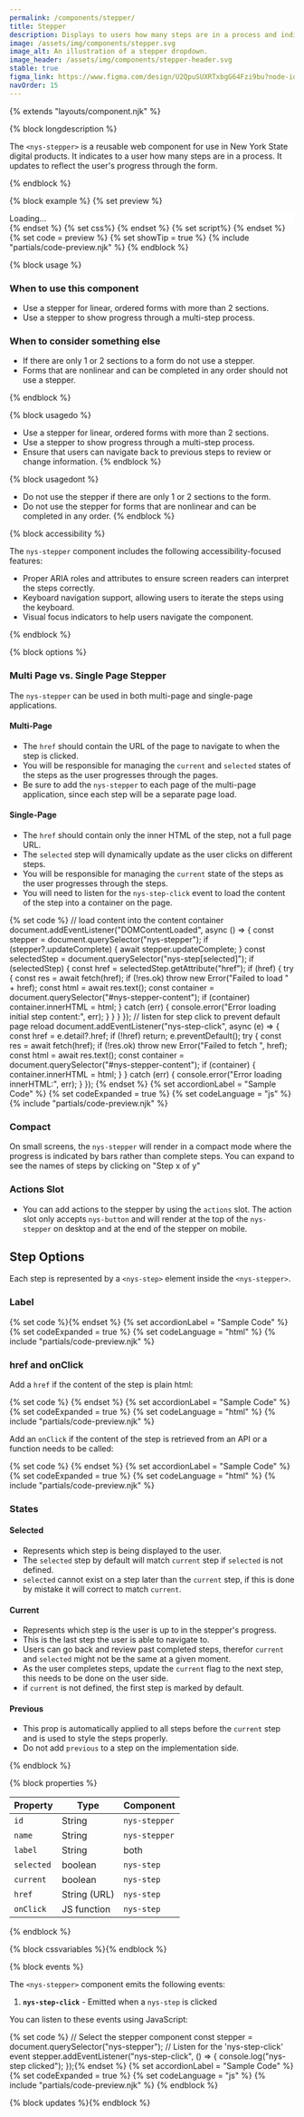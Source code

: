 ```yaml
---
permalink: /components/stepper/
title: Stepper
description: Displays to users how many steps are in a process and indicates their progress.
image: /assets/img/components/stepper.svg
image_alt: An illustration of a stepper dropdown.
image_header: /assets/img/components/stepper-header.svg
stable: true
figma_link: https://www.figma.com/design/U2QpuSUXRTxbgG64Fzi9bu?node-id=4897-5811
navOrder: 15
---
```


{% extends "layouts/component.njk" %}

{% block longdescription %}

The `<nys-stepper>` is a reusable web component for use in New York State digital products. It indicates to a user how many steps are in a process. It updates to reflect the user's progress through the form.

{% endblock %}

{% block example %}
  {% set preview %}
<div class="nys-grid-row">
  <nys-stepper
    label="Register for Design System Office Hours"
    class="nys-desktop:nys-grid-col-4"
  >
    <nys-step
      label="Personal Details"
      href="/stepper-pages/personal.html"
    ></nys-step>
    <nys-step
      label="Team Info"
      selected
      href="/stepper-pages/team.html"
    ></nys-step>
    <nys-step
      label="Usage Survey"
      current
      href="/stepper-pages/survey.html"
      onClick="handleStepClick(event)"
    ></nys-step>
    <nys-step
      label="Newsletter Opt-In"
      href="/stepper-pages/newsletter.html"
    ></nys-step>
  </nys-stepper>
  <div class="nys-desktop:nys-grid-col-8" id="nys-stepper-content">
    Loading...
  </div>
</div>
  {% endset %}
  {% set css%}
  <style>
    #nys-stepper-content {
      background-color: #fff;
    }
  </style>
  {% endset %}
  {% set script%}
<script>
  function handleStepClick(e) {
    alert("This step also has a function called on it");
  }

  document.addEventListener("DOMContentLoaded", async () => {
    const stepper = document.querySelector("nys-stepper");

    if (stepper?.updateComplete) {
      await stepper.updateComplete; // Wait for Lit to finish rendering
    }

    const selectedStep = document.querySelector("nys-step[selected]");
    if (selectedStep) {
      const href = selectedStep.getAttribute("href");
      if (href) {
        try {
          const res = await fetch(href);
          if (!res.ok) throw new Error("Failed to load " + href);
          const html = await res.text();
          const container = document.querySelector("#nys-stepper-content");
          if (container) container.innerHTML = html;
        } catch (err) {
          console.error("Error loading initial step content:", err);
        }
      }
    }
  });

  document.addEventListener("nys-step-click", async (e) => {
    const href = e.detail?.href;
    if (!href) return;

    e.preventDefault();
    try {
      const res = await fetch(href);
      if (!res.ok) throw new Error("Failed to fetch ", href);
      const html = await res.text();

      const container = document.querySelector("#nys-stepper-content");
      if (container) {
        container.innerHTML = html;
      }
    } catch (err) {
      console.error("Error loading innerHTML:", err);
    }
  });
</script>
  {% endset %}
  {% set code = preview %}
  {% set showTip = true %}
  {% include "partials/code-preview.njk" %}
{% endblock %}

{% block usage %}

### When to use this component
- Use a stepper for linear, ordered forms with more than 2 sections.
- Use a stepper to show progress through a multi-step process.

### When to consider something else
- If there are only 1 or 2 sections to a form do not use a stepper.
- Forms that are nonlinear and can be completed in any order should not use a stepper.

{% endblock %}

{% block usagedo %}
- Use a stepper for linear, ordered forms with more than 2 sections.
- Use a stepper to show progress through a multi-step process.
- Ensure that users can navigate back to previous steps to review or change information.
{% endblock %}

{% block usagedont %}
- Do not use the stepper if there are only 1 or 2 sections to the form.
- Do not use the stepper for forms that are nonlinear and can be completed in any order.
{% endblock %}

{% block accessibility %}

The `nys-stepper` component includes the following accessibility-focused features:

- Proper ARIA roles and attributes to ensure screen readers can interpret the steps correctly.
- Keyboard navigation support, allowing users to iterate the steps using the keyboard.
- Visual focus indicators to help users navigate the component.

{% endblock %}

{% block options %}

### Multi Page vs. Single Page Stepper
The `nys-stepper` can be used in both multi-page and single-page applications.

#### Multi-Page
- The `href` should contain the URL of the page to navigate to when the step is clicked.
- You will be responsible for managing the `current` and `selected` states of the steps as the user progresses through the pages.
- Be sure to add the `nys-stepper` to each page of the multi-page application, since each step will be a separate page load.

#### Single-Page
- The `href` should contain only the inner HTML of the step, not a full page URL.
- The `selected` step will dynamically update as the user clicks on different steps.
- You will be responsible for managing the `current` state of the steps as the user progresses through the steps.
- You will need to listen for the `nys-step-click` event to load the content of the step into a container on the page.

{% set code %}
// load content into the content container
document.addEventListener("DOMContentLoaded", async () => {
  const stepper = document.querySelector("nys-stepper");
  if (stepper?.updateComplete) {
    await stepper.updateComplete;
  }
  const selectedStep = document.querySelector("nys-step[selected]");
  if (selectedStep) {
    const href = selectedStep.getAttribute("href");
    if (href) {
      try {
        const res = await fetch(href);
        if (!res.ok) throw new Error("Failed to load " + href);
        const html = await res.text();
        const container = document.querySelector("#nys-stepper-content");
        if (container) container.innerHTML = html;
      } catch (err) {
        console.error("Error loading initial step content:", err);
      }
    }
  }
});
// listen for step click to prevent default page reload
document.addEventListener("nys-step-click", async (e) => {
  const href = e.detail?.href;
  if (!href) return;
  e.preventDefault();
  try {
    const res = await fetch(href);
    if (!res.ok) throw new Error("Failed to fetch ", href);
    const html = await res.text();
    const container = document.querySelector("#nys-stepper-content");
    if (container) {
      container.innerHTML = html;
    }
  } catch (err) {
    console.error("Error loading innerHTML:", err);
  }
});
{% endset %}
{% set accordionLabel = "Sample Code" %}
{% set codeExpanded = true %}
{% set codeLanguage = "js" %}
{% include "partials/code-preview.njk" %}

### Compact
On small screens, the `nys-stepper` will render in a compact mode where the progress is indicated by bars rather than complete steps. You can expand to see the names of steps by clicking on "Step x of y"

### Actions Slot
- You can add actions to the stepper by using the `actions` slot. The action slot only accepts `nys-button` and will render at the top of the `nys-stepper` on desktop and at the end of the stepper on mobile.

## Step Options
Each step is represented by a `<nys-step>` element inside the `<nys-stepper>`.

### Label
{% set code %}<nys-step label="Personal Details">{% endset %}
{% set accordionLabel = "Sample Code" %}
{% set codeExpanded = true %}
{% set codeLanguage = "html" %}
{% include "partials/code-preview.njk" %}

### href and onClick
Add a `href` if the content of the step is plain html:

{% set code %}<nys-step 
  label="Personal Details"
  href="/nys-stepper/personal.html">
</nys-step>{% endset %}
{% set accordionLabel = "Sample Code" %}
{% set codeExpanded = true %}
{% set codeLanguage = "html" %}
{% include "partials/code-preview.njk" %}

Add an `onClick` if the content of the step is retrieved from an API or a function needs to be called:

{% set code %}<nys-step 
  label="Personal Details" 
  onClick="yourFunction()">
</nys-step>{% endset %}
{% set accordionLabel = "Sample Code" %}
{% set codeExpanded = true %}
{% set codeLanguage = "html" %}
{% include "partials/code-preview.njk" %}

### States

#### Selected
- Represents which step is being displayed to the user.
- The `selected` step by default will match `current` step if `selected` is not defined.
- `selected` cannot exist on a step later than the `current` step, if this is done by mistake it will correct to match `current`.

#### Current
- Represents which step is the user is up to in the stepper's progress.
- This is the last step the user is able to navigate to.
- Users can go back and review past completed steps, therefor `current` and `selected` might not be the same at a given moment.
- As the user completes steps, update the `current` flag to the next step, this needs to be done on the user side.
- if `current` is not defined, the first step is marked by default.

#### Previous
- This prop is automatically applied to all steps before the `current` step and is used to style the steps properly.
- Do not add `previous` to a step on the implementation side.

{% endblock %}

{% block properties %}

| Property       | Type         | Component     | 
|----------------|--------------|---------------|
| `id`           | String       | `nys-stepper` |
| `name`         | String       | `nys-stepper` |
| `label`        | String       | both          |
| `selected`     | boolean      | `nys-step`    |
| `current`      | boolean      | `nys-step`    |
| `href`         | String (URL) | `nys-step`    |
| `onClick`      | JS function  | `nys-step`    |

{% endblock %}

{% block cssvariables %}{% endblock %}

{% block events %}

The `<nys-stepper>` component emits the following events:

1. **`nys-step-click`** -  Emitted when a `nys-step` is clicked

You can listen to these events using JavaScript:

{% set code %}
// Select the stepper component
const stepper = document.querySelector("nys-stepper");
// Listen for the 'nys-step-click' event
stepper.addEventListener("nys-step-click", () => {
	console.log("nys-step clicked");
});{% endset %}
{% set accordionLabel = "Sample Code" %}
{% set codeExpanded = true %}
{% set codeLanguage = "js" %}
{% include "partials/code-preview.njk" %}
{% endblock %}

{% block updates %}{% endblock %}